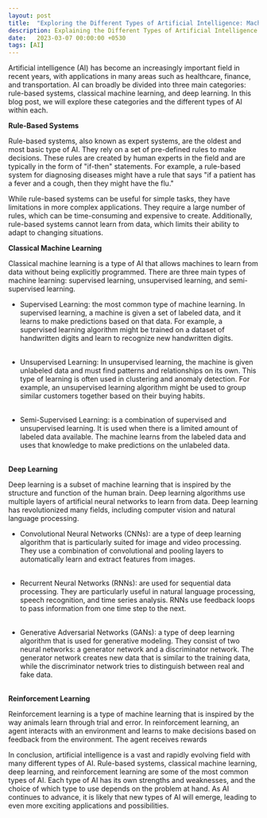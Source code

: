 ```yaml
---
layout: post
title:  "Exploring the Different Types of Artificial Intelligence: Machine Learning, Deep Learning, Reinforcement Learning, and More"
description: Explaining the Different Types of Artificial Intelligence Machine Learning, Deep Learning, Reinforcement Learning, and More
date:   2023-03-07 00:00:00 +0530
tags: [AI]
---
```

Artificial intelligence (AI) has become an increasingly important field in recent years, with applications in many areas such as healthcare, finance, and transportation. AI can broadly be divided into three main categories: rule-based systems, classical machine learning, and deep learning. In this blog post, we will explore these categories and the different types of AI within each.

**Rule-Based Systems**

Rule-based systems, also known as expert systems, are the oldest and most basic type of AI. They rely on a set of pre-defined rules to make decisions. These rules are created by human experts in the field and are typically in the form of "if-then" statements. For example, a rule-based system for diagnosing diseases might have a rule that says "if a patient has a fever and a cough, then they might have the flu."

While rule-based systems can be useful for simple tasks, they have limitations in more complex applications. They require a large number of rules, which can be time-consuming and expensive to create. Additionally, rule-based systems cannot learn from data, which limits their ability to adapt to changing situations.

**Classical Machine Learning**

Classical machine learning is a type of AI that allows machines to learn from data without being explicitly programmed. There are three main types of machine learning: supervised learning, unsupervised learning, and semi-supervised learning.

- Supervised Learning: the most common type of machine learning. In supervised learning, a machine is given a set of labeled data, and it learns to make predictions based on that data. For example, a supervised learning algorithm might be trained on a dataset of handwritten digits and learn to recognize new handwritten digits.<br/><br/>

- Unsupervised Learning: In unsupervised learning, the machine is given unlabeled data and must find patterns and relationships on its own. This type of learning is often used in clustering and anomaly detection. For example, an unsupervised learning algorithm might be used to group similar customers together based on their buying habits.<br/><br/>

- Semi-Supervised Learning: is a combination of supervised and unsupervised learning. It is used when there is a limited amount of labeled data available. The machine learns from the labeled data and uses that knowledge to make predictions on the unlabeled data.<br/><br/>

**Deep Learning**

Deep learning is a subset of machine learning that is inspired by the structure and function of the human brain. Deep learning algorithms use multiple layers of artificial neural networks to learn from data. Deep learning has revolutionized many fields, including computer vision and natural language processing.

- Convolutional Neural Networks (CNNs): are a type of deep learning algorithm that is particularly suited for image and video processing. They use a combination of convolutional and pooling layers to automatically learn and extract features from images.<br/><br/>

- Recurrent Neural Networks (RNNs): are used for sequential data processing. They are particularly useful in natural language processing, speech recognition, and time series analysis. RNNs use feedback loops to pass information from one time step to the next.<br/><br/>

- Generative Adversarial Networks (GANs): a type of deep learning algorithm that is used for generative modeling. They consist of two neural networks: a generator network and a discriminator network. The generator network creates new data that is similar to the training data, while the discriminator network tries to distinguish between real and fake data. <br/><br/>

**Reinforcement Learning**

Reinforcement learning is a type of machine learning that is inspired by the way animals learn through trial and error. In reinforcement learning, an agent interacts with an environment and learns to make decisions based on feedback from the environment. The agent receives rewards

In conclusion, artificial intelligence is a vast and rapidly evolving field with many different types of AI. Rule-based systems, classical machine learning, deep learning, and reinforcement learning are some of the most common types of AI. Each type of AI has its own strengths and weaknesses, and the choice of which type to use depends on the problem at hand. As AI continues to advance, it is likely that new types of AI will emerge, leading to even more exciting applications and possibilities.
